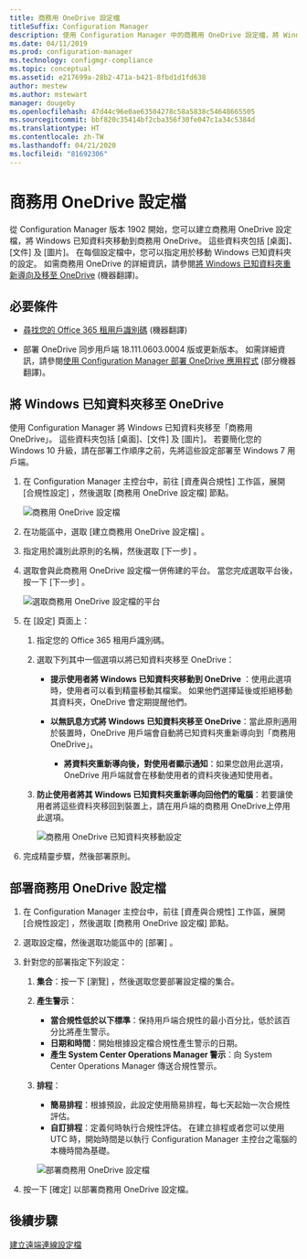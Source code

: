 ```yaml
---
title: 商務用 OneDrive 設定檔
titleSuffix: Configuration Manager
description: 使用 Configuration Manager 中的商務用 OneDrive 設定檔，將 Windows 已知資料夾重新導向到商務用 OneDrive。
ms.date: 04/11/2019
ms.prod: configuration-manager
ms.technology: configmgr-compliance
ms.topic: conceptual
ms.assetid: e217699a-28b2-471a-b421-8fbd1d1fd638
author: mestew
ms.author: mstewart
manager: dougeby
ms.openlocfilehash: 47d44c96e0ae63504278c58a5838c54648665505
ms.sourcegitcommit: bbf820c35414bf2cba356f30fe047c1a34c5384d
ms.translationtype: HT
ms.contentlocale: zh-TW
ms.lasthandoff: 04/21/2020
ms.locfileid: "81692306"
---
```

# <a name="onedrive-for-business-profiles"></a>商務用 OneDrive 設定檔

從 Configuration Manager 版本 1902 開始，您可以建立商務用 OneDrive 設定檔，將 Windows 已知資料夾移動到商務用 OneDrive。 這些資料夾包括 [桌面]、[文件] 及 [圖片]。 在每個設定檔中，您可以指定用於移動 Windows 已知資料夾的設定。 如需商務用 OneDrive 的詳細資訊，請參閱[將 Windows 已知資料夾重新導向及移至 OneDrive](https://docs.microsoft.com/onedrive/redirect-known-folders) \(機器翻譯\)。 <!--3556021-->

## <a name="prerequisites"></a>必要條件

- [尋找您的 Office 365 租用戶識別碼](https://docs.microsoft.com/onedrive/find-your-office-365-tenant-id) \(機器翻譯\)  

- 部署 OneDrive 同步用戶端 18.111.0603.0004 版或更新版本。 如需詳細資訊，請參閱[使用 Configuration Manager 部署 OneDrive 應用程式](https://docs.microsoft.com/onedrive/deploy-on-windows) \(部分機器翻譯\)。  

## <a name="move-windows-known-folders-to-onedrive"></a><a name="bkmk_odfb"></a> 將 Windows 已知資料夾移至 OneDrive
<!--3556021-->
使用 Configuration Manager 將 Windows 已知資料夾移至「商務用 OneDrive」。 這些資料夾包括 [桌面]、[文件] 及 [圖片]。 若要簡化您的 Windows 10 升級，請在部署工作順序之前，先將這些設定部署至 Windows 7 用戶端。 

1. 在 Configuration Manager 主控台中，前往 [資產與合規性]  工作區，展開 [合規性設定]  ，然後選取 [商務用 OneDrive 設定檔]  節點。  

   ![商務用 OneDrive 設定檔](media/onedrive-for-business-profiles-node.png)
2. 在功能區中，選取 [建立商務用 OneDrive 設定檔]  。  

3. 指定用於識別此原則的名稱，然後選取 [下一步]  。  

4. 選取會與此商務用 OneDrive 設定檔一併佈建的平台。 當您完成選取平台後，按一下 [下一步]  。

    ![選取商務用 OneDrive 設定檔的平台](media/onedrive-for-business-profile-select-platforms.png) 

5. 在 [設定]  頁面上：

    1. 指定您的 Office 365 租用戶識別碼。  

    2. 選取下列其中一個選項以將已知資料夾移至 OneDrive：  

        - **提示使用者將 Windows 已知資料夾移動到 OneDrive** ：使用此選項時，使用者可以看到精靈移動其檔案。 如果他們選擇延後或拒絕移動其資料夾，OneDrive 會定期提醒他們。  

        - **以無訊息方式將 Windows 已知資料夾移至 OneDrive**：當此原則適用於裝置時，OneDrive 用戶端會自動將已知資料夾重新導向到「商務用 OneDrive」。  

            - **將資料夾重新導向後，對使用者顯示通知**：如果您啟用此選項，OneDrive 用戶端就會在移動使用者的資料夾後通知使用者。  

    3. **防止使用者將其 Windows 已知資料夾重新導向回他們的電腦**：若要讓使用者將這些資料夾移回到裝置上，請在用戶端的商務用 OneDrive上停用此選項。  

       ![商務用 OneDrive 已知資料夾移動設定](media/onedrive-for-business-profile-move-folder-settings.png)

6. 完成精靈步驟，然後部署原則。  


## <a name="deploy-the-onedrive-for-business-profile"></a>部署商務用 OneDrive 設定檔

1. 在 Configuration Manager 主控台中，前往 [資產與合規性]  工作區，展開 [合規性設定]  ，然後選取 [商務用 OneDrive 設定檔]  節點。  


2. 選取設定檔，然後選取功能區中的 [部署]  。

3. 針對您的部署指定下列設定：

   1. **集合**：按一下 [瀏覽]  ，然後選取您要部署設定檔的集合。  
   1. **產生警示**：

      - **當合規性低於以下標準**：保持用戶端合規性的最小百分比，低於該百分比將產生警示。
      -  **日期和時間**：開始根據設定檔合規性產生警示的日期。
      - **產生 System Center Operations Manager 警示**：向 System Center Operations Manager 傳送合規性警示。
   1. **排程**：

      - **簡易排程**：根據預設，此設定使用簡易排程，每七天起始一次合規性評估。
      - **自訂排程**：定義何時執行合規性評估。 在建立排程或者您可以使用 UTC 時，開始時間是以執行 Configuration Manager 主控台之電腦的本機時間為基礎。
 
      ![部署商務用 OneDrive 設定檔](media/onedrive-for-business-deploy-profile.png)

4. 按一下 [確定]  以部署商務用 OneDrive 設定檔。


## <a name="next-steps"></a>後續步驟

[建立遠端連線設定檔](create-remote-connection-profiles.md)
